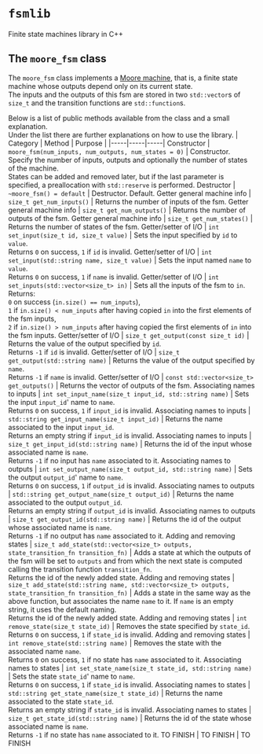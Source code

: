 # `fsmlib`
Finite state machines library in C++

## The `moore_fsm` class
The `moore_fsm` class implements a [Moore machine](https://en.wikipedia.org/wiki/Moore_machine), that is, a finite state machine whose outputs depend only on its current state.  
The inputs and the outputs of this fsm are stored in two `std::vector`s of `size_t` and the transition functions are `std::function`s.

Below is a list of public methods available from the class and a small explanation.  
Under the list there are further explanations on how to use the library.
| Category | Method | Purpose |
|-----|-----|-----|
Constructor | `moore_fsm(num_inputs, num_outputs, num_states = 0)` | Constructor. Specify the number of inputs, outputs and optionally the number of states of the machine. <br />States can be added and removed later, but if the last parameter is specified, a preallocation with `std::reserve` is performed.
Destructor | `~moore_fsm() = default` | Destructor. Default.
Getter general machine info | `size_t get_num_inputs()` | Returns the number of inputs of the fsm.
Getter general machine info | `size_t get_num_outputs()` | Returns the number of outputs of the fsm.
Getter general machine info | `size_t get_num_states()` | Returns the number of states of the fsm.
Getter/setter of I/O | `int set_input(size_t id, size_t value)` | Sets the input specified by `id` to `value`. <br />Returns `0` on success, `1` if `id` is invalid.
Getter/setter of I/O | `int set_input(std::string name, size_t value)` | Sets the input named `name` to `value`. <br />Returns `0` on success, `1` if `name` is invalid.
Getter/setter of I/O | `int set_inputs(std::vector<size_t> in)` | Sets all the inputs of the fsm to `in`. <br />Returns:<br />`0` on success (`in.size() == num_inputs`), <br />`1` if `in.size() < num_inputs` after having copied `in` into the first elements of the fsm inputs, <br />`2` if `in.size() > num_inputs` after having copied the first elements of `in` into the fsm inputs.
Getter/setter of I/O | `size_t get_output(const size_t id)` | Returns the value of the output specified by `id`. <br />Returns `-1` if `id` is invalid.
Getter/setter of I/O | `size_t get_output(std::string name)` | Returns the value of the output specified by `name`. <br />Returns `-1` if `name` is invalid.
Getter/setter of I/O | `const std::vector<size_t> get_outputs()` | Returns the vector of outputs of the fsm.
Associating names to inputs | `int set_input_name(size_t input_id, std::string name)` | Sets the input `input_id`' name to `name`. <br />Returns `0` on success, `1` if `input_id` is invalid.
Associating names to inputs | `std::string get_input_name(size_t input_id)` | Returns the name associated to the input `input_id`. <br />Returns an empty string if `input_id` is invalid.
Associating names to inputs | `size_t get_input_id(std::string name)` | Returns the id of the input whose associated name is `name`. <br />Returns `-1` if no input has `name` associated to it.
Associating names to outputs | `int set_output_name(size_t output_id, std::string name)` | Sets the output `output_id`' name to `name`. <br />Returns `0` on success, `1` if `output_id` is invalid.
Associating names to outputs | `std::string get_output_name(size_t output_id)` | Returns the name associated to the output `output_id`. <br />Returns an empty string if `output_id` is invalid.
Associating names to outputs | `size_t get_output_id(std::string name)` | Returns the id of the output whose associated name is `name`. <br />Returns `-1` if no output has `name` associated to it.
Adding and removing states | `size_t add_state(std::vector<size_t> outputs, state_transition_fn transition_fn)` | Adds a state at which the outputs of the fsm will be set to `outputs` and from which the next state is computed calling the transition function `transition_fn`. <br />Returns the id of the newly added state.
Adding and removing states | `size_t add_state(std::string name, std::vector<size_t> outputs, state_transition_fn transition_fn)` | Adds a state in the same way as the above function, but associates the name `name` to it. If `name` is an empty string, it uses the default naming. <br />Returns the id of the newly added state.
Adding and removing states | `int remove_state(size_t state_id)` | Removes the state specified by `state_id`. <br />Returns `0` on success, `1` if `state_id` is invalid.
Adding and removing states | `int remove_state(std::string name)` | Removes the state with the associated name `name`. <br />Returns `0` on success, `1` if no state has `name` associated to it.
Associating names to states | `int set_state_name(size_t state_id, std::string name)` | Sets the state `state_id`' name to `name`. <br />Returns `0` on success, `1` if `state_id` is invalid.
Associating names to states | `std::string get_state_name(size_t state_id)` | Returns the name associated to the state `state_id`. <br />Returns an empty string if `state_id` is invalid.
Associating names to states | `size_t get_state_id(std::string name)` | Returns the id of the state whose associated name is `name`. <br />Returns `-1` if no state has `name` associated to it.
TO FINISH | TO FINISH | TO FINISH